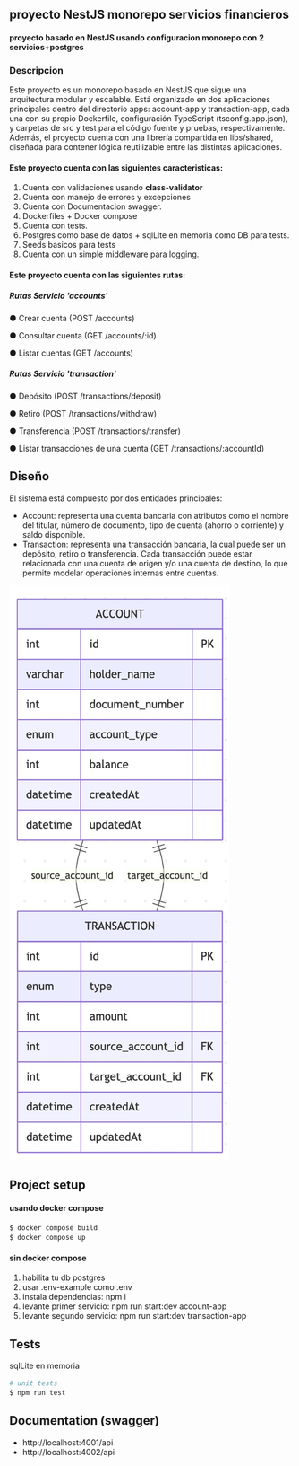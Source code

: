 ## proyecto NestJS monorepo servicios financieros  
#### proyecto basado en NestJS usando configuracion monorepo con 2 servicios+postgres

### Descripcion
Este proyecto es un monorepo basado en NestJS que sigue una arquitectura modular y escalable. Está organizado en dos aplicaciones principales dentro del directorio apps: account-app y transaction-app, cada una con su propio Dockerfile, configuración TypeScript (tsconfig.app.json), y carpetas de src y test para el código fuente y pruebas, respectivamente. Además, el proyecto cuenta con una librería compartida en libs/shared, diseñada para contener lógica reutilizable entre las distintas aplicaciones.

#### Este proyecto cuenta con las siguientes caracteristicas:

1. Cuenta con validaciones usando **class-validator**
2. Cuenta con manejo de errores y excepciones
3. Cuenta con Documentacion swagger.
4. Dockerfiles + Docker compose
5. Cuenta con tests.
6. Postgres como base de datos + sqlLite en memoria como DB para tests.
7. Seeds basicos para tests
8. Cuenta con un simple middleware para logging.
  

#### Este proyecto cuenta con las siguientes rutas:

##### Rutas Servicio 'accounts'

● Crear cuenta (POST /accounts)

● Consultar cuenta (GET /accounts/:id) 

● Listar cuentas (GET /accounts) 

##### Rutas Servicio 'transaction'

● Depósito (POST /transactions/deposit) 

● Retiro (POST /transactions/withdraw) 

● Transferencia (POST /transactions/transfer) 

● Listar transacciones de una cuenta (GET /transactions/:accountId) 




## Diseño

El sistema está compuesto por dos entidades principales:
- Account: representa una cuenta bancaria con atributos como el nombre del titular, número de documento, tipo de cuenta (ahorro o corriente) y saldo disponible.
- Transaction: representa una transacción bancaria, la cual puede ser un depósito, retiro o transferencia. Cada transacción puede estar relacionada con una cuenta de origen y/o una cuenta de destino, lo que permite modelar operaciones internas entre cuentas.

![Diagrama de entidad-relación](design.jpg)


## Project setup

#### usando docker compose
```bash
$ docker compose build
$ docker compose up
```
#### sin docker compose

1. habilita tu db postgres
2. usar .env-example como .env
3. instala dependencias: npm i 
4. levante primer servicio:  npm run start:dev account-app
4. levante segundo servicio:  npm run start:dev transaction-app


## Tests

sqlLite en memoria
```bash
# unit tests
$ npm run test
```

## Documentation (swagger)

- http://localhost:4001/api
- http://localhost:4002/api 
